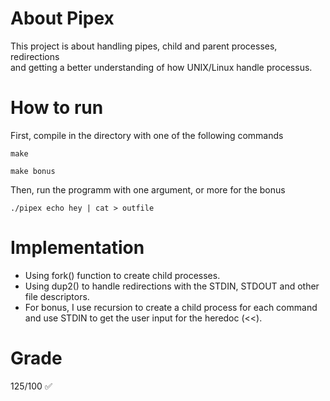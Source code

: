 # About Pipex

This project is about handling pipes, child and parent processes, redirections  
and getting a better understanding of how UNIX/Linux handle processus.  

# How to run

First, compile in the directory with one of the following commands
```
make
```
```
make bonus
```
Then, run the programm with one argument, or more for the bonus
```
./pipex echo hey | cat > outfile
```

# Implementation

- Using fork() function to create child processes.
- Using dup2() to handle redirections with the STDIN, STDOUT and other file descriptors.
- For bonus, I use recursion to create a child process for each command and use STDIN
  to get the user input for the heredoc (<<).

# Grade

125/100 ✅  
